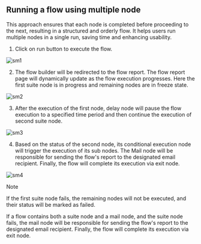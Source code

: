 ## Running a flow using multiple node

This approach ensures that each node is completed before proceeding to the next, resulting in a structured and orderly flow. It helps users run multiple nodes in a single run, saving time and enhancing usability.

1. Click on run button to execute the flow.

![sm1](/Test%20Flow/TestFlowImages.md/sm1.png)

2. The flow builder will be redirected to the flow report. The flow report page will dynamically update as the flow execution progresses. Here the first suite node is in progress and remaining nodes are in freeze state.

![sm2](/Test%20Flow/TestFlowImages.md/sm2.png)

3. After the execution of the first node, delay node will pause the flow execution to a specified time period and then continue the execution of second suite node.

![sm3](/Test%20Flow/TestFlowImages.md/sm3.png)

4. Based on the status of the second node, its conditional execution node will trigger the execution of its sub nodes. The Mail node will be responsible for sending the flow's report to the designated email recipient. Finally, the flow will complete its execution via exit node.

![sm4](/Test%20Flow/TestFlowImages.md/sm4.png)

> [!Note]
> If the first suite node fails, the remaining nodes will not be executed, and their status will be marked as failed.

If a flow contains both a suite node and a mail node, and the suite node fails, the mail node will be responsible for sending the flow's report to the designated email recipient. Finally, the flow will complete its execution via exit node.